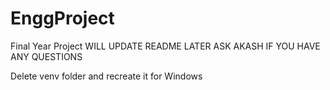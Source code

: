 # EnggProject
Final Year Project
WILL UPDATE README LATER
ASK AKASH IF YOU HAVE ANY QUESTIONS

Delete venv folder and recreate it for Windows